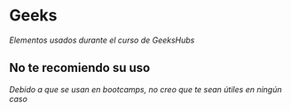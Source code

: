 # Geeks

_Elementos usados durante el curso de GeeksHubs_

## No te recomiendo su uso

_Debido a que se usan en bootcamps, no creo que te sean útiles en ningún caso_
